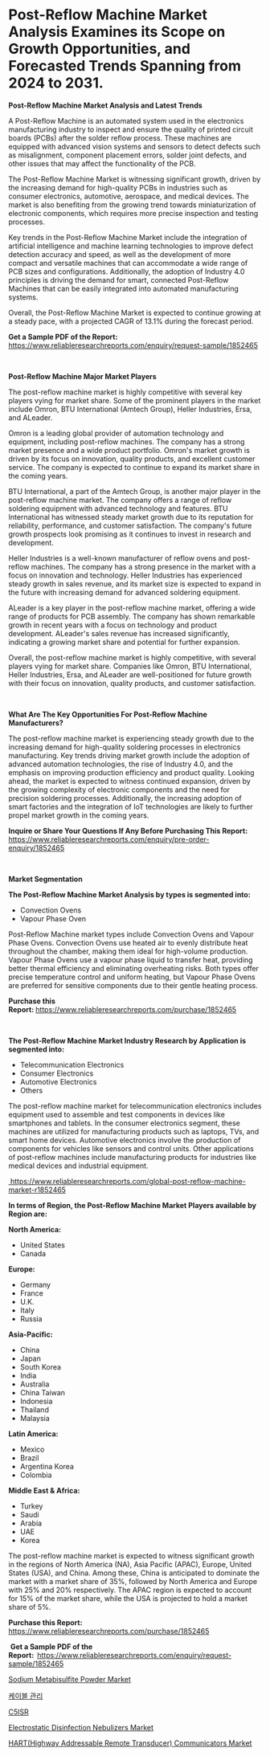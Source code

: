 <p><h1>Post-Reflow Machine Market Analysis Examines its Scope on Growth Opportunities, and Forecasted Trends Spanning from 2024 to 2031.</h1></p><p><strong>Post-Reflow Machine Market Analysis and Latest Trends</strong></p>
<p><p>A Post-Reflow Machine is an automated system used in the electronics manufacturing industry to inspect and ensure the quality of printed circuit boards (PCBs) after the solder reflow process. These machines are equipped with advanced vision systems and sensors to detect defects such as misalignment, component placement errors, solder joint defects, and other issues that may affect the functionality of the PCB.</p><p>The Post-Reflow Machine Market is witnessing significant growth, driven by the increasing demand for high-quality PCBs in industries such as consumer electronics, automotive, aerospace, and medical devices. The market is also benefiting from the growing trend towards miniaturization of electronic components, which requires more precise inspection and testing processes.</p><p>Key trends in the Post-Reflow Machine Market include the integration of artificial intelligence and machine learning technologies to improve defect detection accuracy and speed, as well as the development of more compact and versatile machines that can accommodate a wide range of PCB sizes and configurations. Additionally, the adoption of Industry 4.0 principles is driving the demand for smart, connected Post-Reflow Machines that can be easily integrated into automated manufacturing systems.</p><p>Overall, the Post-Reflow Machine Market is expected to continue growing at a steady pace, with a projected CAGR of 13.1% during the forecast period.</p></p>
<p><strong>Get a Sample PDF of the Report:&nbsp;</strong> <a href="https://www.reliableresearchreports.com/enquiry/request-sample/1852465">https://www.reliableresearchreports.com/enquiry/request-sample/1852465</a></p>
<p>&nbsp;</p>
<p><strong>Post-Reflow Machine Major Market Players</strong></p>
<p><p>The post-reflow machine market is highly competitive with several key players vying for market share. Some of the prominent players in the market include Omron, BTU International (Amtech Group), Heller Industries, Ersa, and ALeader.</p><p>Omron is a leading global provider of automation technology and equipment, including post-reflow machines. The company has a strong market presence and a wide product portfolio. Omron's market growth is driven by its focus on innovation, quality products, and excellent customer service. The company is expected to continue to expand its market share in the coming years.</p><p>BTU International, a part of the Amtech Group, is another major player in the post-reflow machine market. The company offers a range of reflow soldering equipment with advanced technology and features. BTU International has witnessed steady market growth due to its reputation for reliability, performance, and customer satisfaction. The company's future growth prospects look promising as it continues to invest in research and development.</p><p>Heller Industries is a well-known manufacturer of reflow ovens and post-reflow machines. The company has a strong presence in the market with a focus on innovation and technology. Heller Industries has experienced steady growth in sales revenue, and its market size is expected to expand in the future with increasing demand for advanced soldering equipment.</p><p>ALeader is a key player in the post-reflow machine market, offering a wide range of products for PCB assembly. The company has shown remarkable growth in recent years with a focus on technology and product development. ALeader's sales revenue has increased significantly, indicating a growing market share and potential for further expansion.</p><p>Overall, the post-reflow machine market is highly competitive, with several players vying for market share. Companies like Omron, BTU International, Heller Industries, Ersa, and ALeader are well-positioned for future growth with their focus on innovation, quality products, and customer satisfaction.</p></p>
<p>&nbsp;</p>
<p><strong>What Are The Key Opportunities For Post-Reflow Machine Manufacturers?</strong></p>
<p><p>The post-reflow machine market is experiencing steady growth due to the increasing demand for high-quality soldering processes in electronics manufacturing. Key trends driving market growth include the adoption of advanced automation technologies, the rise of Industry 4.0, and the emphasis on improving production efficiency and product quality. Looking ahead, the market is expected to witness continued expansion, driven by the growing complexity of electronic components and the need for precision soldering processes. Additionally, the increasing adoption of smart factories and the integration of IoT technologies are likely to further propel market growth in the coming years.</p></p>
<p><strong>Inquire or Share Your Questions If Any Before Purchasing This Report:</strong> <a href="https://www.reliableresearchreports.com/enquiry/pre-order-enquiry/1852465">https://www.reliableresearchreports.com/enquiry/pre-order-enquiry/1852465</a></p>
<p>&nbsp;</p>
<p><strong>Market Segmentation</strong></p>
<p><strong>The Post-Reflow Machine Market Analysis by types is segmented into:</strong></p>
<p><ul><li>Convection Ovens</li><li>Vapour Phase Oven</li></ul></p>
<p><p>Post-Reflow Machine market types include Convection Ovens and Vapour Phase Ovens. Convection Ovens use heated air to evenly distribute heat throughout the chamber, making them ideal for high-volume production. Vapour Phase Ovens use a vapour phase liquid to transfer heat, providing better thermal efficiency and eliminating overheating risks. Both types offer precise temperature control and uniform heating, but Vapour Phase Ovens are preferred for sensitive components due to their gentle heating process.</p></p>
<p><strong>Purchase this Report:&nbsp;</strong><a href="https://www.reliableresearchreports.com/purchase/1852465">https://www.reliableresearchreports.com/purchase/1852465</a></p>
<p>&nbsp;</p>
<p><strong>The Post-Reflow Machine Market Industry Research by Application is segmented into:</strong></p>
<p><ul><li>Telecommunication Electronics</li><li>Consumer Electronics</li><li>Automotive Electronics</li><li>Others</li></ul></p>
<p><p>The post-reflow machine market for telecommunication electronics includes equipment used to assemble and test components in devices like smartphones and tablets. In the consumer electronics segment, these machines are utilized for manufacturing products such as laptops, TVs, and smart home devices. Automotive electronics involve the production of components for vehicles like sensors and control units. Other applications of post-reflow machines include manufacturing products for industries like medical devices and industrial equipment.</p></p>
<p><a href="https://www.reliableresearchreports.com/global-post-reflow-machine-market-r1852465">&nbsp;https://www.reliableresearchreports.com/global-post-reflow-machine-market-r1852465</a></p>
<p><strong>In terms of Region, the Post-Reflow Machine Market Players available by Region are:</strong></p>
<p>
    <p> <strong> North America: </strong>
        <ul>
            <li>United States</li>
            <li>Canada</li>
        </ul>
        </p> 
    <p> <strong> Europe: </strong>
        <ul>
            <li>Germany</li>
            <li>France</li>
            <li>U.K.</li>
            <li>Italy</li>
            <li>Russia</li>
        </ul>
        </p> 
    <p> <strong> Asia-Pacific: </strong>
        <ul>
            <li>China</li>
            <li>Japan</li>
            <li>South Korea</li>
            <li>India</li>
            <li>Australia</li>
            <li>China Taiwan</li>
            <li>Indonesia</li>
            <li>Thailand</li>
            <li>Malaysia</li>
        </ul>
        </p> 
    <p> <strong> Latin America: </strong>
        <ul>
            <li>Mexico</li>
            <li>Brazil</li>
            <li>Argentina Korea</li>
            <li>Colombia</li>
        </ul>
        </p> 
    <p> <strong> Middle East & Africa: </strong>
        <ul>
            <li>Turkey</li>
            <li>Saudi</li>
            <li>Arabia</li>
            <li>UAE</li>
            <li>Korea</li>
        </ul>
    </p>
    </p>
<p><p>The post-reflow machine market is expected to witness significant growth in the regions of North America (NA), Asia Pacific (APAC), Europe, United States (USA), and China. Among these, China is anticipated to dominate the market with a market share of 35%, followed by North America and Europe with 25% and 20% respectively. The APAC region is expected to account for 15% of the market share, while the USA is projected to hold a market share of 5%.</p></p>
<p><strong>Purchase this Report: </strong><a href="https://www.reliableresearchreports.com/purchase/1852465">https://www.reliableresearchreports.com/purchase/1852465</a></p>
<p>&nbsp;<strong>Get a Sample PDF of the Report:&nbsp;&nbsp;</strong><a href="https://www.reliableresearchreports.com/enquiry/request-sample/1852465">https://www.reliableresearchreports.com/enquiry/request-sample/1852465</a></p>
<p><strong></strong></p>
<p><p><a href="https://issuu.com/reportprime-2/docs/sodium-metabisulfite-powder-market-size-2030.pptx">Sodium Metabisulfite Powder Market</a></p><p><a href="https://github.com/valroy852/Market-Research-Report-List-1/blob/main/816971139416.md">케이블 관리</a></p><p><a href="https://github.com/royErdmtyan906778/Market-Research-Report-List-1/blob/main/912005239415.md">C5ISR</a></p><p><a href="https://github.com/wusalecollins540tpqoz/Market-Research-Report-List-2/blob/main/electrostatic-disinfection-nebulizers-market.md">Electrostatic Disinfection Nebulizers Market</a></p><p><a href="https://github.com/pjcfca/Market-Research-Report-List-2/blob/main/harthighway-addressable-remote-transducer-communicators-market.md">HART(Highway Addressable Remote Transducer) Communicators Market</a></p></p>
